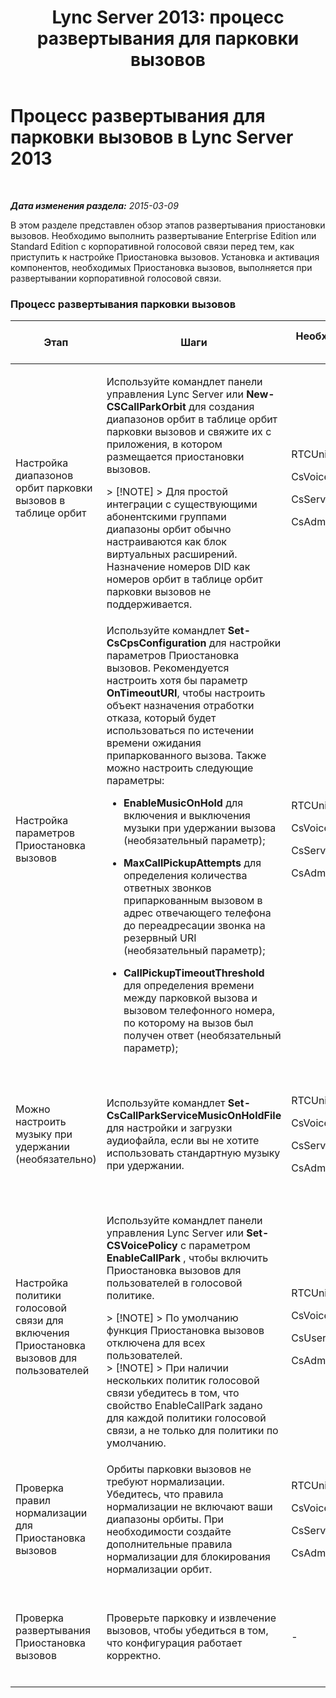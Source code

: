 ﻿---
title: 'Lync Server 2013: процесс развертывания для парковки вызовов'
TOCTitle: Процесс развертывания для парковки вызовов
ms:assetid: 2000d672-a85f-4262-9d69-0bee9ae3709a
ms:mtpsurl: https://technet.microsoft.com/ru-ru/library/Gg398283(v=OCS.15)
ms:contentKeyID: 49309155
ms.date: 05/19/2016
mtps_version: v=OCS.15
ms.translationtype: HT
---

# Процесс развертывания для парковки вызовов в Lync Server 2013

 

_**Дата изменения раздела:** 2015-03-09_

В этом разделе представлен обзор этапов развертывания приостановки вызовов. Необходимо выполнить развертывание Enterprise Edition или Standard Edition с корпоративной голосовой связи перед тем, как приступить к настройке Приостановка вызовов. Установка и активация компонентов, необходимых Приостановка вызовов, выполняется при развертывании корпоративной голосовой связи.

### Процесс развертывания парковки вызовов

<table>
<colgroup>
<col style="width: 25%" />
<col style="width: 25%" />
<col style="width: 25%" />
<col style="width: 25%" />
</colgroup>
<thead>
<tr class="header">
<th>Этап</th>
<th>Шаги</th>
<th>Необходимые группы и роли</th>
<th>Документация по развертыванию</th>
</tr>
</thead>
<tbody>
<tr class="odd">
<td><p>Настройка диапазонов орбит парковки вызовов в таблице орбит</p></td>
<td><p>Используйте командлет панели управления Lync Server или <strong>New-CSCallParkOrbit</strong> для создания диапазонов орбит в таблице орбит парковки вызовов и свяжите их с приложения, в котором размещается приостановки вызовов.</p>
<div class="alert">
> [!NOTE]
> Для простой интеграции с существующими абонентскими группами диапазоны орбит обычно настраиваются как блок виртуальных расширений. Назначение номеров DID как номеров орбит в таблице орбит парковки вызовов не поддерживается.

</div></td>
<td><p>RTCUniversalServerAdmins</p>
<p>CsVoiceAdministrator</p>
<p>CsServerAdministrator</p>
<p>CsAdministrator</p></td>
<td><p><a href="lync-server-2013-create-or-modify-a-call-park-orbit-range.md">Создание или изменение диапазона орбит для парковки вызовов в Lync Server 2013</a></p></td>
</tr>
<tr class="even">
<td><p>Настройка параметров Приостановка вызовов</p></td>
<td><p>Используйте командлет <strong>Set-CsCpsConfiguration</strong> для настройки параметров Приостановка вызовов. Рекомендуется настроить хотя бы параметр <strong>OnTimeoutURI</strong>, чтобы настроить объект назначения отработки отказа, который будет использоваться по истечении времени ожидания припаркованного вызова. Также можно настроить следующие параметры:</p>
<ul>
<li><p><strong>EnableMusicOnHold</strong> для включения и выключения музыки при удержании вызова (необязательный параметр);</p></li>
<li><p><strong>MaxCallPickupAttempts</strong> для определения количества ответных звонков припаркованным вызовом в адрес отвечающего телефона до переадресации звонка на резервный URI (необязательный параметр);</p></li>
<li><p><strong>CallPickupTimeoutThreshold</strong> для определения времени между парковкой вызова и вызовом телефонного номера, по которому на вызов был получен ответ (необязательный параметр);</p></li>
</ul></td>
<td><p>RTCUniversalServerAdmins</p>
<p>CsVoiceAdministrator</p>
<p>CsServerAdministrator</p>
<p>CsAdministrator</p></td>
<td><p><a href="lync-server-2013-configure-call-park-settings.md">Настройка параметров парковки вызовов в Lync Server 2013</a></p></td>
</tr>
<tr class="odd">
<td><p>Можно настроить музыку при удержании (необязательно)</p></td>
<td><p>Используйте командлет <strong>Set-CsCallParkServiceMusicOnHoldFile</strong> для настройки и загрузки аудиофайла, если вы не хотите использовать стандартную музыку при удержании.</p></td>
<td><p>RTCUniversalServerAdmins</p>
<p>CsVoiceAdministrator</p>
<p>CsServerAdministrator</p>
<p>CsAdministrator</p></td>
<td><p><a href="lync-server-2013-customize-call-park-music-on-hold.md">Настройка функции воспроизведения музыки для режима удержания при парковке вызова в Lync Server 2013</a></p></td>
</tr>
<tr class="even">
<td><p>Настройка политики голосовой связи для включения Приостановка вызовов для пользователей</p></td>
<td><p>Используйте командлет панели управления Lync Server или <strong>Set-CSVoicePolicy</strong> с параметром <strong>EnableCallPark</strong> , чтобы включить Приостановка вызовов для пользователей в голосовой политике.</p>
<div class="alert">
> [!NOTE]
> По умолчанию функция Приостановка вызовов отключена для всех пользователей.

</div>
<div class="alert">
> [!NOTE]
> При наличии нескольких политик голосовой связи убедитесь в том, что свойство EnableCallPark задано для каждой политики голосовой связи, а не только для политики по умолчанию.

</div></td>
<td><p>RTCUniversalServerAdmins</p>
<p>CsVoiceAdministrator</p>
<p>CsUserAdministrator</p>
<p>CsAdministrator</p></td>
<td><p><a href="lync-server-2013-enable-call-park-for-users.md">Включение для пользователей приостановки звонков в Lync Server 2013</a></p></td>
</tr>
<tr class="odd">
<td><p>Проверка правил нормализации для Приостановка вызовов</p></td>
<td><p>Орбиты парковки вызовов не требуют нормализации. Убедитесь, что правила нормализации не включают ваши диапазоны орбиты. При необходимости создайте дополнительные правила нормализации для блокирования нормализации орбит.</p></td>
<td><p>RTCUniversalServerAdmins</p>
<p>CsVoiceAdministrator</p>
<p>CsServerAdministrator</p>
<p>CsAdministrator</p></td>
<td><p><a href="lync-server-2013-verify-normalization-rules-for-call-park.md">Проверка правил нормализации для парковки вызовов в Lync Server 2013</a></p></td>
</tr>
<tr class="even">
<td><p>Проверка развертывания Приостановка вызовов</p></td>
<td><p>Проверьте парковку и извлечение вызовов, чтобы убедиться в том, что конфигурация работает корректно.</p></td>
<td><p>-</p></td>
<td><p><a href="lync-server-2013-optional-verify-call-park-deployment.md">Проверка развертывания парковки вызовов в Lync Server 2013 (необязательно)</a></p></td>
</tr>
</tbody>
</table>

